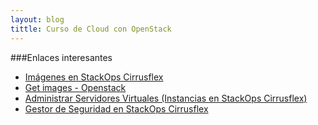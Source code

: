 ```yaml
---
layout: blog
tittle: Curso de Cloud con OpenStack
---
```

###Enlaces interesantes

* [Imágenes en StackOps Cirrusflex](https://docs.stackops.net/virtual-images-plugin-es.html)
* [Get images - Openstack](http://docs.openstack.org/image-guide/content/ch_obtaining_images.html)
* [Administrar Servidores Virtuales (Instancias en StackOps Cirrusflex)](https://docs.stackops.net/virtual-servers-plugin-es.html)
* [Gestor de Seguridad en StackOps Cirrusflex](https://docs.stackops.net/security-plugin-es.html)